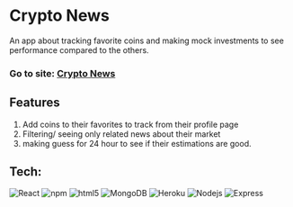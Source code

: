 <h1> Crypto News</h1>


<p>An app about tracking favorite coins and making mock investments to see performance compared to the others. </p>
<h3>Go to site: <a href='https://cryptonews-sei.herokuapp.com/#' target='_blank'>Crypto News</a></h3>
<h2>Features</h2>

<ol>
    <li>Add coins to their favorites to track from their profile page</li>
    <li>Filtering/ seeing only related news about their market</li>
    <li>making guess for 24 hour to see if their estimations are good.</li>
    
</ol>

<h2>Tech:</h2>
<div>   <img alt="React" src="https://img.shields.io/badge/-React-45b8d8?style=flat-square&logo=react&logoColor=white" />
		<img alt="npm" src="https://img.shields.io/badge/-NPM-CB3837?style=flat-square&logo=npm&logoColor=white" />
        <img alt="html5" src="https://img.shields.io/badge/-HTML5-E34F26?style=flat-square&logo=html5&logoColor=white" />
		<img alt="MongoDB" src="https://img.shields.io/badge/-MongoDB-13aa52?style=flat-square&logo=mongodb&logoColor=white" />      
                <img alt="Heroku" src="https://img.shields.io/badge/-Heroku-430098?style=flat-square&logo=heroku&logoColor=white" />
				<img alt="Nodejs" src="https://img.shields.io/badge/-Nodejs-43853d?style=flat-square&logo=Node.js&logoColor=white" />
  <img alt="Express" src="https://img.shields.io/badge/-Express-ffbf00?style=flat-square&logo=express&logoColor=white" />
				</div>


</ul>
